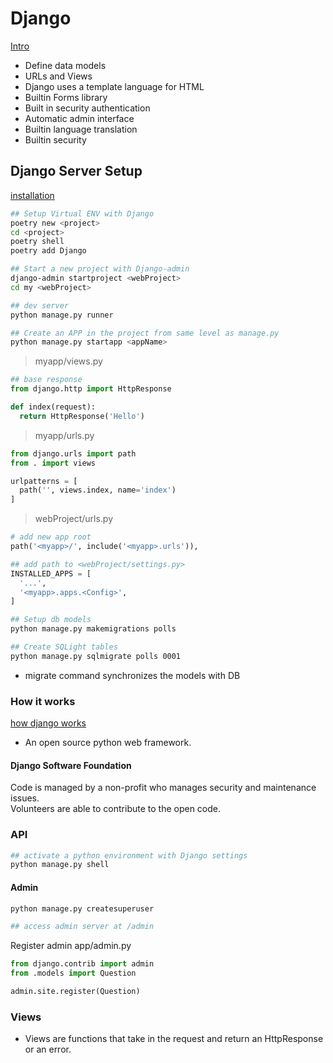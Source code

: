 # Django

[Intro](https://www.djangoproject.com/start/)

- Define data models
- URLs and Views  
- Django uses a template language for HTML
- Builtin Forms library
- Built in security authentication
- Automatic admin interface
- Builtin language translation
- Builtin security

## Django Server Setup

[installation](https://docs.djangoproject.com/en/4.0/topics/install/#installing-official-release)

```sh
## Setup Virtual ENV with Django
poetry new <project>
cd <project>
poetry shell
poetry add Django

## Start a new project with Django-admin
django-admin startproject <webProject>
cd my <webProject>

## dev server
python manage.py runner

## Create an APP in the project from same level as manage.py
python manage.py startapp <appName>
```


> myapp/views.py

```python
## base response
from django.http import HttpResponse

def index(request):
  return HttpResponse('Hello')

```

> myapp/urls.py

```python
from django.urls import path
from . import views

urlpatterns = [
  path('', views.index, name='index')
]
```

> webProject/urls.py

```python
# add new app root
path('<myapp>/', include('<myapp>.urls')),

## add path to <webProject/settings.py>
INSTALLED_APPS = [
  '...',
  '<myapp>.apps.<Config>',
]
```

```sh
## Setup db models
python manage.py makemigrations polls

## Create SQLight tables
python manage.py sqlmigrate polls 0001
```

- migrate command synchronizes the models with DB


### How it works

[how django works](https://wsvincent.com/how-django-works-behind-the-scenes/)

- An open source python web framework.

#### Django Software Foundation

Code is managed by a non-profit who manages security and maintenance issues.\
 Volunteers are able to contribute to the open code.

### API

```sh
## activate a python environment with Django settings
python manage.py shell
```

#### Admin

```sh
python manage.py createsuperuser

## access admin server at /admin
```

Register admin  app/admin.py

```python
from django.contrib import admin
from .models import Question

admin.site.register(Question)
```

### Views

- Views are functions that take in the request and return an HttpResponse or an error.

